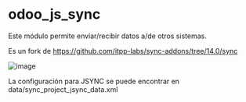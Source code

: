 # odoo_js_sync
Este módulo permite enviar/recibir datos a/de otros sistemas.

Es un fork de https://github.com/itpp-labs/sync-addons/tree/14.0/sync

![image](https://user-images.githubusercontent.com/31565658/122069984-e48c1780-cdf5-11eb-9361-d0452cdb23ef.png)

La configuración para JSYNC se puede encontrar en data/sync_project_jsync_data.xml
